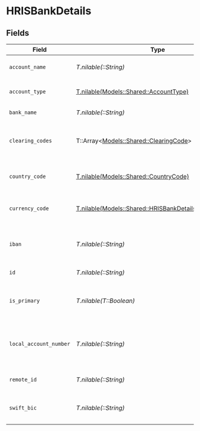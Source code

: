 # HRISBankDetails


## Fields

| Field                                                                                                        | Type                                                                                                         | Required                                                                                                     | Description                                                                                                  | Example                                                                                                      |
| ------------------------------------------------------------------------------------------------------------ | ------------------------------------------------------------------------------------------------------------ | ------------------------------------------------------------------------------------------------------------ | ------------------------------------------------------------------------------------------------------------ | ------------------------------------------------------------------------------------------------------------ |
| `account_name`                                                                                               | *T.nilable(::String)*                                                                                        | :heavy_minus_sign:                                                                                           | The name of the bank account                                                                                 | John Doe Primary Account                                                                                     |
| `account_type`                                                                                               | [T.nilable(Models::Shared::AccountType)](../../models/shared/accounttype.md)                                 | :heavy_minus_sign:                                                                                           | The type of bank account                                                                                     |                                                                                                              |
| `bank_name`                                                                                                  | *T.nilable(::String)*                                                                                        | :heavy_minus_sign:                                                                                           | The name of the bank                                                                                         | Chase Bank                                                                                                   |
| `clearing_codes`                                                                                             | T::Array<[Models::Shared::ClearingCode](../../models/shared/clearingcode.md)>                                | :heavy_minus_sign:                                                                                           | Array of clearing codes required by the country                                                              |                                                                                                              |
| `country_code`                                                                                               | [T.nilable(Models::Shared::CountryCode)](../../models/shared/countrycode.md)                                 | :heavy_minus_sign:                                                                                           | The country code where the bank is located                                                                   |                                                                                                              |
| `currency_code`                                                                                              | [T.nilable(Models::Shared::HRISBankDetailsCurrencyCode)](../../models/shared/hrisbankdetailscurrencycode.md) | :heavy_minus_sign:                                                                                           | The currency code for the account                                                                            |                                                                                                              |
| `iban`                                                                                                       | *T.nilable(::String)*                                                                                        | :heavy_minus_sign:                                                                                           | International Bank Account Number (IBAN)                                                                     | GB82WEST12345698765432                                                                                       |
| `id`                                                                                                         | *T.nilable(::String)*                                                                                        | :heavy_minus_sign:                                                                                           | Unique identifier                                                                                            | 8187e5da-dc77-475e-9949-af0f1fa4e4e3                                                                         |
| `is_primary`                                                                                                 | *T.nilable(T::Boolean)*                                                                                      | :heavy_minus_sign:                                                                                           | Whether this is the primary bank account                                                                     | true                                                                                                         |
| `local_account_number`                                                                                       | *T.nilable(::String)*                                                                                        | :heavy_minus_sign:                                                                                           | Local account number (used when IBAN is not available)                                                       | 1234567890                                                                                                   |
| `remote_id`                                                                                                  | *T.nilable(::String)*                                                                                        | :heavy_minus_sign:                                                                                           | Provider's unique identifier                                                                                 | 8187e5da-dc77-475e-9949-af0f1fa4e4e3                                                                         |
| `swift_bic`                                                                                                  | *T.nilable(::String)*                                                                                        | :heavy_minus_sign:                                                                                           | SWIFT/BIC code for international transfers                                                                   | CHASUS33                                                                                                     |